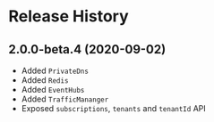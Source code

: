 # Release History

## 2.0.0-beta.4 (2020-09-02)

- Added `PrivateDns`
- Added `Redis`
- Added `EventHubs`
- Added `TrafficMananger`
- Exposed `subscriptions`, `tenants` and `tenantId` API